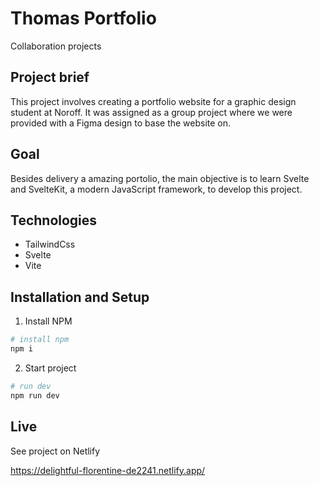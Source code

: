 # Thomas Portfolio

Collaboration projects

## Project brief

This project involves creating a portfolio website for a graphic design student at Noroff. It was assigned as a group project where we were provided with a Figma design to base the website on.

## Goal

Besides delivery a amazing portolio, the main objective is to learn Svelte and SvelteKit, a modern JavaScript framework, to develop this project.

## Technologies
* TailwindCss
* Svelte
* Vite

## Installation and Setup

1. Install NPM

```bash
# install npm
npm i
```

2. Start project

```bash
# run dev
npm run dev
```

## Live

See project on Netlify

https://delightful-florentine-de2241.netlify.app/
